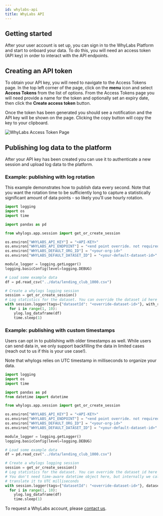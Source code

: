 ```yaml
---
id: whylabs-api
title: WhyLabs API
---
```


## Getting started

After your user account is set up, you can sign in to the WhyLabs Platform and start to onboard your data. To do this,
you will need an access token (API key) in order to interact with the API endpoints.

## Creating an API token

To obtain your API key, you will need to navigate to the Access Tokens page. In the top left corner of the page, click
on the **menu** icon and select **Access Tokens** from the list of options. From the Access Tokens page you will need
provide a name for the token and optionally set an expiry date, then click the **Create access token** button.

Once the token has been generated you should see a notification and the API key will be shown on the page. Clicking the
copy button will copy the key to your clipboard.

![WhyLabs Access Token Page](/img/whylabs-access-token-page.jpg)

## Publishing log data to the platform

After your API key has been created you can use it to authenticate a new session and upload log data to the platform.

### Example: publishing with log rotation

This example demonstrates how to publish data every second. Note that you want the rotation time to be sufficiently long
to capture a statistically significant amount of data points - so likely you'll use hourly rotation.

```python
import logging
import os
import time

import pandas as pd

from whylogs.app.session import get_or_create_session

os.environ["WHYLABS_API_KEY"] = "<API-KEY>"
os.environ["WHYLABS_API_ENDPOINT"] = "<end point override. not required>"
os.environ["WHYLABS_DEFAULT_ORG_ID"] = "<your-org-id>"
os.environ["WHYLABS_DEFAULT_DATASET_ID"] = "<your-default-dataset-id>"

module_logger = logging.getLogger()
logging.basicConfig(level=logging.DEBUG)

# Load some example data
df = pd.read_csv("../data/lending_club_1000.csv")

# Create a whylogs logging session
session = get_or_create_session()
# Log statistics for the dataset. You can override the dataset id here
with session.logger(tags={"datasetId": "<override-dataset-id>"}, with_rotation_time="1s") as ylog:
  for i in range(1, 10):
    ylog.log_dataframe(df)
    time.sleep(1)
```

### Example: publishing with custom timestamps

Users can opt in to publishing with older timestamps as well. While users can send data in, we only support backfilling
the data in limited cases (reach out to us if this is your use case!).

Note that whylogs relies on UTC timestamp in milliseconds to organize your data.

```python
import logging
import os
import time

import pandas as pd
from datetime import datetime

from whylogs.app.session import get_or_create_session

os.environ["WHYLABS_API_KEY"] = "<API-KEY>"
os.environ["WHYLABS_API_ENDPOINT"] = "<end point override. not required>"
os.environ["WHYLABS_DEFAULT_ORG_ID"] = "<your-org-id>"
os.environ["WHYLABS_DEFAULT_DATASET_ID"] = "<your-default-dataset-id>"

module_logger = logging.getLogger()
logging.basicConfig(level=logging.DEBUG)

# Load some example data
df = pd.read_csv("../data/lending_club_1000.csv")

# Create a whylogs logging session
session = get_or_create_session()
# Log statistics for the dataset. You can override the dataset id here
# You don't need time-aware datetime object here, but internally we call `datetime.timestamp()` to
# translate it to UTC milliseconds
with session.logger(tags={"datasetId": "<override-dataset-id>"}, dataset_timestamp=datetime.utcnow()) as ylog:
  for i in range(1, 10):
    ylog.log_dataframe(df)
    time.sleep(1)
```

To request a WhyLabs account, please [contact us](https://whylabs.ai/contact-us).
